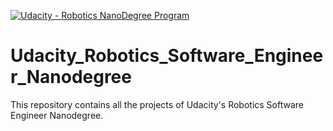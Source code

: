 [![Udacity - Robotics NanoDegree Program](https://s3-us-west-1.amazonaws.com/udacity-robotics/Extra+Images/RoboND_flag.png)](https://www.udacity.com/robotics)

# Udacity_Robotics_Software_Engineer_Nanodegree
This repository contains all the projects of Udacity's Robotics Software Engineer Nanodegree.
